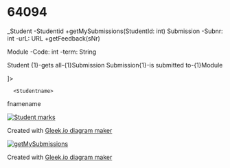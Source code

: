 # 64094

<xml version=¨1.0¨ encoding=¨utf-8?>
  
  <!--DTD-->
  <!DOCTYPE name
[
<!ELEMENT Studentname (fname lname)>

_Student
	-Studentid
	+getMySubmissions(StudentId: int)
Submission
	-Subnr: int
	-urL: URL
	+getFeedback(sNr)

Module
	-Code: int
	-term: String


Student {1}-gets all-{1}Submission
Submission{1}-is submitted to-{1}Module

]>
  
  
  
   <!--XML-->
  
<date>
  </date>
     
      
      <Studentname>
  <fname>fnamename</fname>

   </Studentname>
  
   <!--JSON-->
  
  
  
<!-- link https://app.gleek.io/diagrams/mG6gZWu1s0kStPSpoJ0fOA -->
  
   <!--HTML links to the class diagrams-->
  
<a href="https://app.gleek.io/diagrams/mG6gZWu1s0kStPSpoJ0fOA" target="_blank">
    <img src="https://sketchertest.blob.core.windows.net/previewimages/mG6gZWu1s0kStPSpoJ0fOA.png" alt="Student marks" title="Student marks" />
</a>
<p>Created with <a href="https://gleek.io">Gleek.io diagram maker </a></p>
  
  <!-- link https://app.gleek.io/diagrams/mG6gZWu1s0kStPSpoJ0fOA -->
  
   <!--HTML links to the reduced class diagram for getAllSubmissions ()-->
  
  <a href="https://app.gleek.io/diagrams/5QSesIG7lDQi6UENwyz7gQ" target="_blank">
    <img src="https://sketchertest.blob.core.windows.net/previewimages/5QSesIG7lDQi6UENwyz7gQ.png" alt="getMySubmissions" title="getMySubmissions" />
</a>
<p>Created with <a href="https://gleek.io">Gleek.io diagram maker </a></p>
